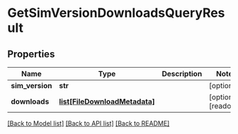 # GetSimVersionDownloadsQueryResult

## Properties
Name | Type | Description | Notes
------------ | ------------- | ------------- | -------------
**sim_version** | **str** |  | [optional] 
**downloads** | [**list[FileDownloadMetadata]**](FileDownloadMetadata.md) |  | [optional] [readonly] 

[[Back to Model list]](../README.md#documentation-for-models) [[Back to API list]](../README.md#documentation-for-api-endpoints) [[Back to README]](../README.md)


